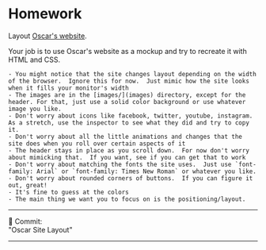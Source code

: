
# Homework

Layout [Oscar's website](https://www.hioscar.com/).

Your job is to use Oscar's website as a mockup and try to recreate it with HTML and CSS.

    - You might notice that the site changes layout depending on the width of the browser.  Ignore this for now.  Just mimic how the site looks when it fills your monitor's width
    - The images are in the [images/](images) directory, except for the header. For that, just use a solid color background or use whatever image you like.
    - Don't worry about icons like facebook, twitter, youtube, instagram.  As a stretch, use the inspector to see what they did and try to copy it.
    - Don't worry about all the little animations and changes that the site does when you roll over certain aspects of it
    - The header stays in place as you scroll down.  For now don't worry about mimicking that.  If you want, see if you can get that to work
    - Don't worry about matching the fonts the site uses.  Just use `font-family: Arial` or `font-family: Times New Roman` or whatever you like.
    - Don't worry about rounded corners of buttons.  If you can figure it out, great!
    - It's fine to guess at the colors
    - The main thing we want you to focus on is the positioning/layout.

<hr>
&#x1F534; Commit: <br>
"Oscar Site Layout"
<hr>
